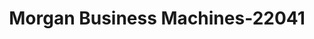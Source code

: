 ---
f_zip-code: 90720
f_state-code: CA
title: Morgan Business Machines-22041
f_phone: 562-594-8222
f_city-only: Los Alamitos
f_address: 10621 Bloomfield Street Suite 9 Los Alamitos
f_location-unique-id: '22041'
slug: morgan-business-machines-22041
updated-on: '2024-05-30T13:46:58.046Z'
created-on: '2024-05-30T13:36:59.803Z'
published-on: '2024-05-30T13:54:32.469Z'
f_city-state: cms/city/los-alamitos-ca.md
f_company: cms/company/morgan-business-machines.md
f_state: cms/state/california.md
layout: '[payday-loan].html'
tags: payday-loan
---